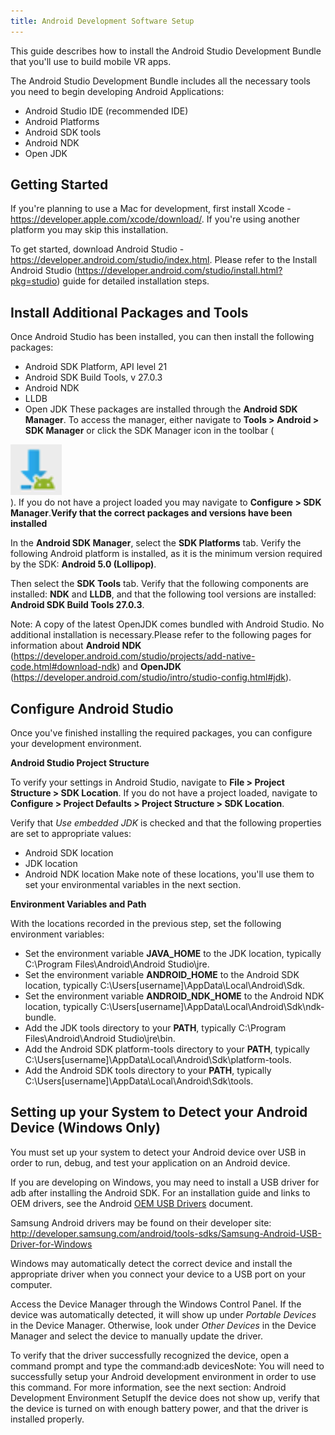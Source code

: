 ```yaml
---
title: Android Development Software Setup
---
```

This guide describes how to install the Android Studio Development Bundle that you'll use to build mobile VR apps.

The Android Studio Development Bundle includes all the necessary tools you need to begin developing Android Applications:

* Android Studio IDE (recommended IDE)
* Android Platforms
* Android SDK tools
* Android NDK
* Open JDK
## Getting Started

If you're planning to use a Mac for development, first install Xcode - <https://developer.apple.com/xcode/download/>. If you're using another platform you may skip this installation.

To get started, download Android Studio - <https://developer.android.com/studio/index.html>. Please refer to the Install Android Studio (<https://developer.android.com/studio/install.html?pkg=studio>) guide for detailed installation steps.

## Install Additional Packages and Tools

Once Android Studio has been installed, you can then install the following packages:

* Android SDK Platform, API level 21
* Android SDK Build Tools, v 27.0.3
* Android NDK
* LLDB
* Open JDK
These packages are installed through the **Android SDK Manager**. To access the manager, either navigate to **Tools > Android > SDK Manager** or click the SDK Manager icon in the toolbar (

![](/images/documentation-mobilesdk-latest-concepts-mobile-studio-setup-android-0.png)  
). If you do not have a project loaded you may navigate to **Configure > SDK Manager**.**Verify that the correct packages and versions have been installed**

In the **Android SDK Manager**, select the **SDK Platforms** tab. Verify the following Android platform is installed, as it is the minimum version required by the SDK: **Android 5.0 (Lollipop)**.

Then select the **SDK Tools** tab. Verify that the following components are installed: **NDK** and **LLDB**, and that the following tool versions are installed: **Android SDK Build Tools 27.0.3**.

Note: A copy of the latest OpenJDK comes bundled with Android Studio. No additional installation is necessary.Please refer to the following pages for information about **Android NDK** (<https://developer.android.com/studio/projects/add-native-code.html#download-ndk>) and **OpenJDK** (<https://developer.android.com/studio/intro/studio-config.html#jdk>).

## Configure Android Studio

Once you've finished installing the required packages, you can configure your development environment.

**Android Studio Project Structure**

To verify your settings in Android Studio, navigate to **File > Project Structure > SDK Location**. If you do not have a project loaded, navigate to **Configure > Project Defaults > Project Structure > SDK Location**.

Verify that *Use embedded JDK* is checked and that the following properties are set to appropriate values:

* Android SDK location
* JDK location
* Android NDK location
Make note of these locations, you'll use them to set your environmental variables in the next section.

**Environment Variables and Path**

With the locations recorded in the previous step, set the following environment variables:

* Set the environment variable **JAVA\_HOME** to the JDK location, typically C:\Program Files\Android\Android Studio\jre.
* Set the environment variable **ANDROID\_HOME** to the Android SDK location, typically C:\Users\[username]\AppData\Local\Android\Sdk.
* Set the environment variable **ANDROID\_NDK\_HOME** to the Android NDK location, typically C:\Users\[username]\AppData\Local\Android\Sdk\ndk-bundle.
* Add the JDK tools directory to your **PATH**, typically C:\Program Files\Android\Android Studio\jre\bin.
* Add the Android SDK platform-tools directory to your **PATH**, typically C:\Users\[username]\AppData\Local\Android\Sdk\platform-tools.
* Add the Android SDK tools directory to your **PATH**, typically C:\Users\[username]\AppData\Local\Android\Sdk\tools.
## Setting up your System to Detect your Android Device (Windows Only)

You must set up your system to detect your Android device over USB in order to run, debug, and test your application on an Android device.

If you are developing on Windows, you may need to install a USB driver for adb after installing the Android SDK. For an installation guide and links to OEM drivers, see the Android [OEM USB Drivers](https://developer.android.com/tools/extras/oem-usb.html) document.

Samsung Android drivers may be found on their developer site: <http://developer.samsung.com/android/tools-sdks/Samsung-Android-USB-Driver-for-Windows>

Windows may automatically detect the correct device and install the appropriate driver when you connect your device to a USB port on your computer. 

Access the Device Manager through the Windows Control Panel. If the device was automatically detected, it will show up under *Portable Devices* in the Device Manager. Otherwise, look under *Other Devices* in the Device Manager and select the device to manually update the driver.

To verify that the driver successfully recognized the device, open a command prompt and type the command:adb devicesNote: You will need to successfully setup your Android development environment in order to use this command. For more information, see the next section: Android Development Environment SetupIf the device does not show up, verify that the device is turned on with enough battery power, and that the driver is installed properly.

